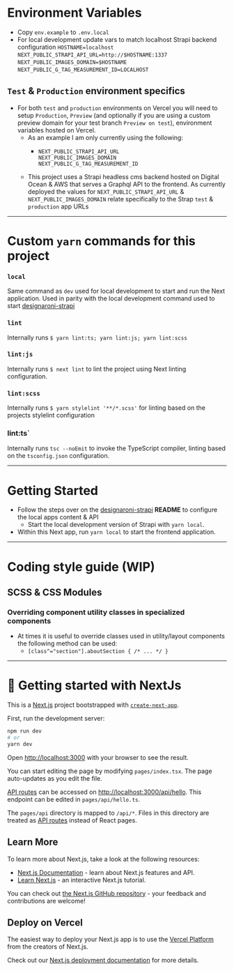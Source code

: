 # Environment Variables

- Copy `env.example` to `.env.local`
- For local development update vars to match localhost Strapi backend configuration
  `HOSTNAME=localhost`
  `NEXT_PUBLIC_STRAPI_API_URL=http://$HOSTNAME:1337`
  `NEXT_PUBLIC_IMAGES_DOMAIN=$HOSTNAME`
  `NEXT_PUBLIC_G_TAG_MEASUREMENT_ID=LOCALHOST`

## `Test` & `Production` environment specifics

- For both `test` and `production` environments on Vercel you will need to setup `Production`, `Preview` (and optionally if you are using a custom preview domain for your test branch `Preview on test`), environment variables hosted on Vercel.
  - As an example I am only currently using the following:
    - ```
      NEXT_PUBLIC_STRAPI_API_URL
      NEXT_PUBLIC_IMAGES_DOMAIN
      NEXT_PUBLIC_G_TAG_MEASUREMENT_ID
      ```
  - This project uses a Strapi headless cms backend hosted on Digital Ocean & AWS that serves a Graphql API to the frontend. As currently deployed the values for `NEXT_PUBLIC_STRAPI_API_URL` & `NEXT_PUBLIC_IMAGES_DOMAIN` relate specifically to the Strap `test` & `production` app URLs

---

# Custom `yarn` commands for this project

### `local`

Same command as `dev` used for local development to start and run the Next application. Used in parity with the local development command used to start [designaroni-strapi](https://github.com/Designaroni/designaroni-strapi)

### `lint`

Internally runs `$ yarn lint:ts; yarn lint:js; yarn lint:scss`

### `lint:js`

Internally runs `$ next lint` to lint the project using Next linting configuration.

### `lint:scss`

Internally runs `$ yarn stylelint '**/*.scss'` for linting based on the projects stylelint configuration

### lint:ts`

Internally runs `tsc --noEmit` to invoke the TypeScript compiler, linting based on the `tsconfig.json` configuration.

---

# Getting Started

- Follow the steps over on the [designaroni-strapi](https://github.com/Designaroni/designaroni-strapi) **README** to configure the local apps content & API
  - Start the local development version of Strapi with `yarn local`.
- Within this Next app, run `yarn local` to start the frontend application.

---

# Coding style guide (WIP)

## SCSS & CSS Modules

### Overriding component utility classes in specialized components

- At times it is useful to override classes used in utility/layout components the following method can be used:
  - `[class^="section"].aboutSection { /* ... */ }`

---

# 🚀 Getting started with NextJs

This is a [Next.js](https://nextjs.org/) project bootstrapped with [`create-next-app`](https://github.com/vercel/next.js/tree/canary/packages/create-next-app).

First, run the development server:

```bash
npm run dev
# or
yarn dev
```

Open [http://localhost:3000](http://localhost:3000) with your browser to see the result.

You can start editing the page by modifying `pages/index.tsx`. The page auto-updates as you edit the file.

[API routes](https://nextjs.org/docs/api-routes/introduction) can be accessed on [http://localhost:3000/api/hello](http://localhost:3000/api/hello). This endpoint can be edited in `pages/api/hello.ts`.

The `pages/api` directory is mapped to `/api/*`. Files in this directory are treated as [API routes](https://nextjs.org/docs/api-routes/introduction) instead of React pages.

## Learn More

To learn more about Next.js, take a look at the following resources:

- [Next.js Documentation](https://nextjs.org/docs) - learn about Next.js features and API.
- [Learn Next.js](https://nextjs.org/learn) - an interactive Next.js tutorial.

You can check out [the Next.js GitHub repository](https://github.com/vercel/next.js/) - your feedback and contributions are welcome!

## Deploy on Vercel

The easiest way to deploy your Next.js app is to use the [Vercel Platform](https://vercel.com/new?utm_medium=default-template&filter=next.js&utm_source=create-next-app&utm_campaign=create-next-app-readme) from the creators of Next.js.

Check out our [Next.js deployment documentation](https://nextjs.org/docs/deployment) for more details.
